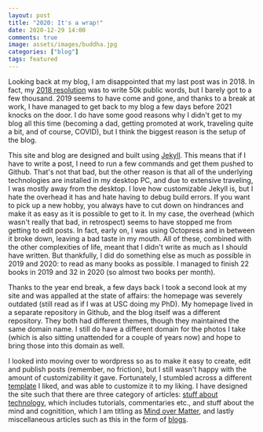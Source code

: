 ```yaml
---
layout: post
title: "2020: It's a wrap!"
date: 2020-12-29 14:00
comments: true
image: assets/images/buddha.jpg
categories: ["blog"]
tags: featured
---
```


Looking back at my blog, I am disappointed that my last post was in 2018. In fact, my [2018 resolution](/new-year-resolutions) was to write 50k public words, but I barely got to a few thousand.
2019 seems to have come and gone, and thanks to a break at work, I have managed to get back to my blog a few days before 2021 knocks on the door.
I do have some good reasons why I didn't get to my blog all this time (becoming a dad, getting promoted at work, traveling quite a bit, and of course, COVID), but I think the biggest reason is the setup of the blog.

This site and blog are designed and built using [Jekyll](https://jekyllrb.com/). This means that if I have to write a post, I need to run a few commands and get them pushed to Github. That's not that bad, but the other reason is that
all of the underlying technologies are installed in my desktop PC, and due to extensive traveling, I was mostly away from the desktop. I love how customizable Jekyll is, but I hate the overhead it has and hate having to debug build errors. If you want to pick up a new hobby, you always have to cut down on hindrances and make it as easy as it is possible to get to it. In my case, the overhead (which wasn't really that bad, in retrospect) seems to have stopped me from getting to edit posts. In fact, early on, I was using Octopress and in between it broke down, leaving a bad taste in my mouth. All of these, combined with the other complexities of life, meant that I didn't write as much as I should have written. But thankfully, I did do something else as much as possible in 2019 and 2020: to read as many books as possible. I managed to finish 22 books in 2019 and 32 in 2020 (so almost two books per month).

Thanks to the year end break, a few days back I took a second look at my site and was appalled at the state of affairs: the homepage was severely outdated (still read as if I was at USC doing my PhD). My homepage lived in a separate repository in Github, and the blog itself was a different repository. They both had different themes, though they maintained the same domain name. I still do have a different domain for the photos I take (which is also sitting unattended for a couple of years now) and hope to bring those into this domain as well.

I looked into moving over to wordpress so as to make it easy to create, edit and publish posts (remember, no friction), but I still wasn't happy with the amount of customizability it gave. Fortunately, I stumbled across a different 
[template](https://www.wowthemes.net/mundana-jekyll-theme) I liked, and was able to customize it to my liking. I have designed the site such that there are three category of articles: [stuff about technology](/tech.html), which includes tutorials, commentaries etc., and stuff about the mind and cognitition, which I am titling as [Mind over Matter](/mind-over-matter.html), and lastly miscellaneous articles such as this in the form of [blogs](/blog.html).


